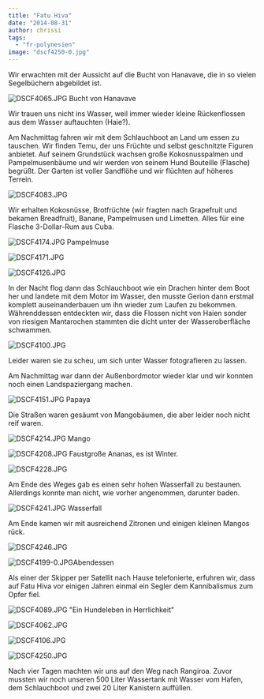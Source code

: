 ```yaml
---
title: "Fatu Hiva"
date: "2014-08-31"
author: chrissi
tags: 
  - "fr-polynesien"
image: "dscf4250-0.jpg"
---
```


Wir erwachten mit der Aussicht auf die Bucht von Hanavave, die in so vielen Segelbüchern abgebildet ist.

![DSCF4065.JPG](images/dscf4065.jpg) Bucht von Hanavave

Wir trauen uns nicht ins Wasser, weil immer wieder kleine Rückenflossen aus dem Wasser auftauchten (Haie?).

Am Nachmittag fahren wir mit dem Schlauchboot an Land um essen zu tauschen. Wir finden Temu, der uns Früchte und selbst geschnitzte Figuren anbietet. Auf seinem Grundstück wachsen große Kokosnusspalmen und Pampelmusenbäume und wir werden von seinem Hund Bouteille (Flasche) begrüßt. Der Garten ist voller Sandflöhe und wir flüchten auf höheres Terrein.

![DSCF4083.JPG](images/dscf4083.jpg)

Wir erhalten Kokosnüsse, Brotfrüchte (wir fragten nach Grapefruit und bekamen Breadfruit), Banane, Pampelmusen und Limetten. Alles für eine Flasche 3-Dollar-Rum aus Cuba.

![DSCF4174.JPG](images/dscf4174.jpg) Pampelmuse

![DSCF4171.JPG](images/dscf4171.jpg)

![DSCF4126.JPG](images/dscf4126.jpg)

In der Nacht flog dann das Schlauchboot wie ein Drachen hinter dem Boot her und landete mit dem Motor im Wasser, den musste Gerion dann erstmal komplett auseinanderbauen um ihn wieder zum Laufen zu bekommen. Währenddessen entdeckten wir, dass die Flossen nicht von Haien sonder von riesigen Mantarochen stammten die dicht unter der Wasseroberfläche schwammen.

![DSCF4100.JPG](images/dscf4100.jpg)

Leider waren sie zu scheu, um sich unter Wasser fotografieren zu lassen.

Am Nachmittag war dann der Außenbordmotor wieder klar und wir konnten noch einen Landspaziergang machen.

![DSCF4151.JPG](images/dscf4151.jpg) Papaya

Die Straßen waren gesäumt von Mangobäumen, die aber leider noch nicht reif waren.

![DSCF4214.JPG](images/dscf4214.jpg) Mango

![DSCF4208.JPG](images/dscf4208.jpg) Faustgroße Ananas, es ist Winter.

![DSCF4228.JPG](images/dscf4228.jpg)

Am Ende des Weges gab es einen sehr hohen Wasserfall zu bestaunen. Allerdings konnte man nicht, wie vorher angenommen, darunter baden.

![DSCF4241.JPG](images/dscf4241.jpg) Wasserfall

Am Ende kamen wir mit ausreichend Zitronen und einigen kleinen Mangos rück.

![DSCF4246.JPG](images/dscf4246.jpg)

![DSCF4199-0.JPG](images/dscf4199-0.jpg)Abendessen

Als einer der Skipper per Satellit nach Hause telefonierte, erfuhren wir, dass auf Fatu Hiva vor einigen Jahren einmal ein Segler dem Kannibalismus zum Opfer fiel.

![DSCF4089.JPG](images/dscf4089.jpg) "Ein Hundeleben in Herrlichkeit"

![DSCF4062.JPG](images/dscf4062.jpg)

![DSCF4106.JPG](images/dscf4106.jpg)

![DSCF4250.JPG](images/dscf4250.jpg)

Nach vier Tagen machten wir uns auf den Weg nach Rangiroa. Zuvor mussten wir noch unseren 500 Liter Wassertank mit Wasser vom Hafen, dem Schlauchboot und zwei 20 Liter Kanistern auffüllen.
